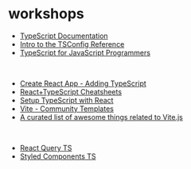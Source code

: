 # workshops
- [TypeScript Documentation](https://www.typescriptlang.org/docs/)
- [Intro to the TSConfig Reference](https://www.typescriptlang.org/tsconfig)
- [TypeScript for JavaScript Programmers](https://www.typescriptlang.org/docs/handbook/typescript-in-5-minutes.html)

</br>

- [Create React App - Adding TypeScript](https://create-react-app.dev/docs/adding-typescript/)
- [React+TypeScript Cheatsheets](https://github.com/typescript-cheatsheets/react#reacttypescript-cheatsheets)
- [Setup TypeScript with React](https://react-typescript-cheatsheet.netlify.app/docs/basic/setup)
- [Vite - Community Templates](https://vitejs.dev/guide/#community-templates)
- [A curated list of awesome things related to Vite.js](https://github.com/vitejs/awesome-vite#react)

</br>

- [React Query TS](https://react-query.tanstack.com/typescript#_top)
- [Styled Components TS](https://styled-components.com/docs/api#typescript)
